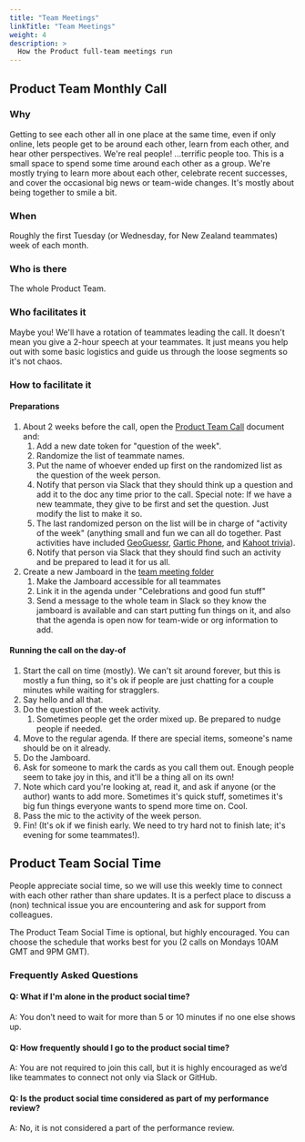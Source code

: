 ```yaml
---
title: "Team Meetings"
linkTitle: "Team Meetings"
weight: 4
description: >
  How the Product full-team meetings run
---
```


## Product Team Monthly Call

### Why
Getting to see each other all in one place at the same time, even if only online, lets people get to be around each other, learn from each other, and hear other perspectives. We're real people! ...terrific people too. This is a small space to spend some time around each other as a group. We're mostly trying to learn more about each other, celebrate recent successes, and cover the occasional big news or team-wide changes. It's mostly about being together to smile a bit.  

### When
Roughly the first Tuesday (or Wednesday, for New Zealand teammates) week of each month.

### Who is there
The whole Product Team.

### Who facilitates it
Maybe you! We'll have a rotation of teammates leading the call. It doesn't mean you give a 2-hour speech at your teammates. It just means you help out with some basic logistics and guide us through the loose segments so it's not chaos. 

### How to facilitate it
#### Preparations
1. About 2 weeks before the call, open the [Product Team Call](https://docs.google.com/document/d/14AuJ7SerLuOPESBjQlJqpBtzwSAoVf5ykTT7fjyJBT0/edit#heading=h.tpmdaeagi9ap) document and:
    1. Add a new date token for "question of the week".
    1. Randomize the list of teammate names.
    1. Put the name of whoever ended up first on the randomized list as the question of the week person.
    1. Notify that person via Slack that they should think up a question and add it to the doc any time prior to the call. Special note: If we have a new teammate, they give to be first and set the question. Just modify the list to make it so.
    1. The last randomized person on the list will be in charge of "activity of the week" (anything small and fun we can all do together. Past activities have included [GeoGuessr](https://www.geoguessr.com/), [Gartic Phone](https://garticphone.com/), and [Kahoot trivia](https://kahoot.com/)).
    1. Notify that person via Slack that they should find such an activity and be prepared to lead it for us all. 
1. Create a new Jamboard in the [team meeting folder](https://drive.google.com/drive/folders/1jV-8APqEQ85MOr1Irc4vRKRuKZOmI1r_)
    1. Make the Jamboard accessible for all teammates
    1. Link it in the agenda under "Celebrations and good fun stuff"
    1. Send a message to the whole team in Slack so they know the jamboard is available and can start putting fun things on it, and also that the agenda is open now for team-wide or org information to add.

#### Running the call on the day-of
1. Start the call on time (mostly). We can't sit around forever, but this is mostly a fun thing, so it's ok if people are just chatting for a couple minutes while waiting for stragglers.
1. Say hello and all that.
1. Do the question of the week activity.
    1. Sometimes people get the order mixed up. Be prepared to nudge people if needed.
1. Move to the regular agenda. If there are special items, someone's name should be on it already.
1. Do the Jamboard.
  1. Ask for someone to mark the cards as you call them out. Enough people seem to take joy in this, and it'll be a thing all on its own!
  1. Note which card you're looking at, read it, and ask if anyone (or the author) wants to add more. Sometimes it's quick stuff, sometimes it's big fun things everyone wants to spend more time on. Cool.
1. Pass the mic to the activity of the week person.
1. Fin! (It's ok if we finish early. We need to try hard not to finish late; it's evening for some teammates!).  

## Product Team Social Time
People appreciate social time, so we will use this weekly time to connect with each other rather than share updates. It is a perfect place to discuss a (non) technical issue you are encountering and ask for support from colleagues.

The Product Team Social Time is optional, but highly encouraged. You can choose the schedule that works best for you (2 calls on Mondays 10AM GMT and 9PM GMT).

### Frequently Asked Questions

#### Q: What if I'm alone in the product social time? 
A: You don’t need to wait for more than 5 or 10 minutes if no one else shows up.

#### Q: How frequently should I go to the product social time?
A: You are not required to join this call, but it is highly encouraged as we’d like teammates to connect not only via Slack or GitHub.

#### Q: Is the product social time considered as part of my performance review?
A: No, it is not considered a part of the performance review.
